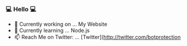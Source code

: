 ### :computer: Hello :computer:

- 🔭 Currently working on ... My Website
- 🌱 Currently learning ... Node.js
- 📫 Reach Me on Twitter: ... [Twitter](http://twitter.com/botprotection

